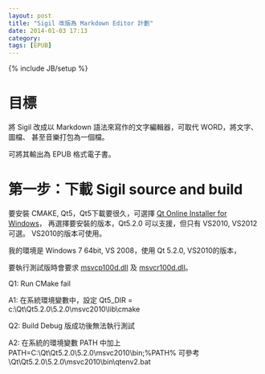 ```yaml
---
layout: post
title: "Sigil 改版為 Markdown Editor 計劃"
date: 2014-01-03 17:13
category: 
tags: [EPUB]
---
```

{% include JB/setup %}


# 目標

將 Sigil 改成以 Markdown 語法來寫作的文字編輯器，可取代 WORD，將文字、圖檔、
甚至音樂打包為一個檔。

可將其輸出為 EPUB 格式電子書。


# 第一步：下載 Sigil source and build 

要安裝 CMAKE, Qt5，Qt5下載要很久，可選擇 [Qt Online Installer for Windows](http://download.qt-project.org/official_releases/online_installers/1.5/qt-windows-opensource-1.5.0-x86-online.exe)，
再選擇要安裝的版本，Qt5.2.0 可以支援，但只有 VS2010, VS2012 可選。 VS2010的版本可使用。

我的環境是 Windows 7 64bit, VS 2008，使用 Qt 5.2.0,  VS2010的版本，

要執行測試版時會要求 [msvcp100d.dll](/bin/__32-msvcr100d.dll10.0.30319.1.zip) 及 
[msvcr100d.dll](/bin/__32-msvcp100d.dll10.0.21003.1.zip)。


Q1: Run CMake fail

A1: 在系統環境變數中，設定 Qt5_DIR = c:\Qt\Qt5.2.0\5.2.0\msvc2010\lib\cmake

Q2: Build Debug 版成功後無法執行測試

A2: 在系統的環境變數 PATH 中加上 PATH=C:\Qt\Qt5.2.0\5.2.0\msvc2010\bin;%PATH% 可參考\Qt\Qt5.2.0\5.2.0\msvc2010\bin\qtenv2.bat
